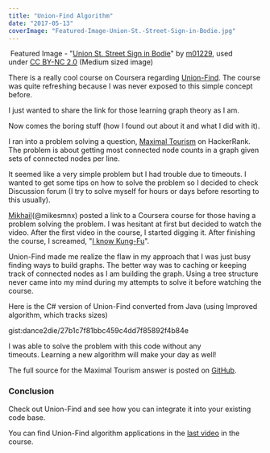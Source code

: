 ```yaml
---
title: "Union-Find Algorithm"
date: "2017-05-13"
coverImage: "Featured-Image-Union-St.-Street-Sign-in-Bodie.jpg"
---
```


 Featured Image - "[Union St. Street Sign in Bodie](https://www.flickr.com/photos/39908901@N06/14815502318/in/photolist-ozcjF9-nrKv69-a3tpyD-3fSBwq-a4wb5c-aLmjVz-pfSRLp-9qyvtR-myYQ7T-nA4G5s-ptfmGt-dh5bf2-gtf6dZ-db4Vqo-9YYbF1-a7d8AL-8FA6cF-freTSE-oLyZYY-coggGb-bT6Mkk-9QJjyk-2Si9ig-aNmeLa-7oSdMS-9yXosF-nGqW7x-cvdzP1-oRpHsX-dH3t8z-aou2qc-svQKHc-9kTby1-eeUcL8-83Fd5K-LFGHJ-4hdkBZ-aEvL7W-8PAyxv-iHZ35u-e8iHdf-agAMsy-9xsrSf-bji9xB-dd2kHq-ae26nH-wQRgYr-dfTsmM-dknx5Z-qHMjuV)" by [m01229](https://www.flickr.com/photos/39908901@N06/), used under [CC BY-NC 2.0](https://creativecommons.org/licenses/by-nc/2.0/) (Medium sized image)

There is a really cool course on Coursera regarding [Union-Find](https://www.coursera.org/learn/algorithms-part1/supplement/aYr6R/overview). The course was quite refreshing because I was never exposed to this simple concept before.

I just wanted to share the link for those learning graph theory as I am.

Now comes the boring stuff (how I found out about it and what I did with it).

I ran into a problem solving a question, [Maximal Tourism](https://www.hackerrank.com/contests/rookierank-3/challenges/maximal-tourism) on HackerRank. The problem is about getting most connected node counts in a graph given sets of connected nodes per line.

It seemed like a very simple problem but I had trouble due to timeouts. I wanted to get some tips on how to solve the problem so I decided to check Discussion forum (I try to solve myself for hours or days before resorting to this usually).

[Mikhail](https://www.hackerrank.com/mikesmnx?hr_r=1)(@mikesmnx) posted a link to a Coursera course for those having a problem solving the problem. I was hesitant at first but decided to watch the video. After the first video in the course, I started digging it. After finishing the course, I screamed, "[I know Kung-Fu](https://youtu.be/6vMO3XmNXe4)".

Union-Find made me realize the flaw in my approach that I was just busy finding ways to build graphs. The better way was to caching or keeping track of connected nodes as I am building the graph. Using a tree structure never came into my mind during my attempts to solve it before watching the course.

Here is the C# version of Union-Find converted from Java (using Improved algorithm, which tracks sizes)

gist:dance2die/27b1c7f81bbc459c4dd7f85892f4b84e

I was able to solve the problem with this code without any timeouts. Learning a new algorithm will make your day as well!

The full source for the Maximal Tourism answer is posted on [GitHub](https://github.com/dance2die/Problems.HackerRank/blob/master/ProblemsHackerRank.Contests.HourRank17/RookieRank%203/MaximalTourism.cs).

### **Conclusion**

Check out Union-Find and see how you can integrate it into your existing code base.

You can find Union-Find algorithm applications in the [last video](https://www.coursera.org/learn/algorithms-part1/lecture/OLXM8/union-find-applications) in the course.
